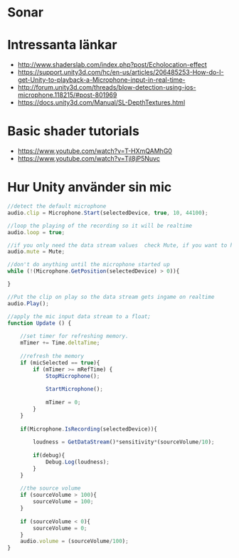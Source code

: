 # Sonar

# Intressanta länkar
  * http://www.shaderslab.com/index.php?post/Echolocation-effect
  * https://support.unity3d.com/hc/en-us/articles/206485253-How-do-I-get-Unity-to-playback-a-Microphone-input-in-real-time-
  * http://forum.unity3d.com/threads/blow-detection-using-ios-microphone.118215/#post-801969
  * https://docs.unity3d.com/Manual/SL-DepthTextures.html

# Basic shader tutorials
  * https://www.youtube.com/watch?v=T-HXmQAMhG0
  * https://www.youtube.com/watch?v=Tjl8jP5Nuvc


# Hur Unity använder sin mic

```javascript
//detect the default microphone
audio.clip = Microphone.Start(selectedDevice, true, 10, 44100);

//loop the playing of the recording so it will be realtime
audio.loop = true;

//if you only need the data stream values  check Mute, if you want to hear yourself ingame don't check Mute. 
audio.mute = Mute;

//don't do anything until the microphone started up
while (!(Microphone.GetPosition(selectedDevice) > 0)){

}

//Put the clip on play so the data stream gets ingame on realtime
audio.Play();

//apply the mic input data stream to a float;
function Update () {
	
	//set timer for refreshing memory.
	mTimer += Time.deltaTime;
	
	//refresh the memory
	if (micSelected == true){
		if (mTimer >= mRefTime) {
			StopMicrophone();
			
			StartMicrophone();
			
			mTimer = 0;
		}
	}
	
	if(Microphone.IsRecording(selectedDevice)){
	
		loudness = GetDataStream()*sensitivity*(sourceVolume/10);
	
		if(debug){
			Debug.Log(loudness);
		}
	}
	
	//the source volume
	if (sourceVolume > 100){
		sourceVolume = 100;
	}
	
	if (sourceVolume < 0){
		sourceVolume = 0;
	}
	audio.volume = (sourceVolume/100);
}
```

